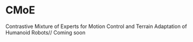 # CMoE
Contrastive Mixture of Experts for Motion Control and Terrain Adaptation of Humanoid Robots//
Coming soon
